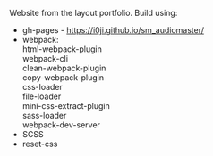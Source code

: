 Website from the layout portfolio.
Build using:
- gh-pages - https://i0ji.github.io/sm_audiomaster/
- webpack:<br>
    html-webpack-plugin<br>
    webpack-cli<br>
    clean-webpack-plugin<br>
    copy-webpack-plugin<br>
    css-loader<br>
    file-loader<br>
    mini-css-extract-plugin<br>
    sass-loader<br>
    webpack-dev-server
- SCSS
- reset-css